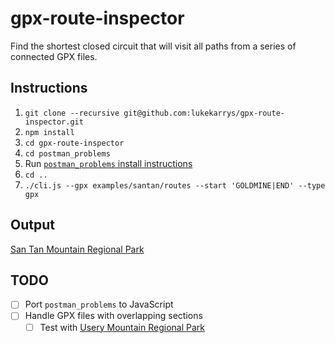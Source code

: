 # gpx-route-inspector

Find the shortest closed circuit that will visit all paths from a series of connected GPX files.

## Instructions

1. `git clone --recursive git@github.com:lukekarrys/gpx-route-inspector.git`
1. `npm install`
1. `cd gpx-route-inspector`
1. `cd postman_problems`
1. Run [`postman_problems` install instructions](https://github.com/brooksandrew/postman_problems/tree/4e384767371e8d67a901712adf56deb9e3c79bf4#id2)
1. `cd ..`
1. `./cli.js --gpx examples/santan/routes --start 'GOLDMINE|END' --type gpx`

## Output

[San Tan Mountain Regional Park](./examples/santan/output.geojson)

## TODO

- [ ] Port `postman_problems` to JavaScript
- [ ] Handle GPX files with overlapping sections
  - [ ] Test with [Usery Mountain Regional Park](https://www.trailrunproject.com/directory/8011928/usery-mountain-regional-park)
